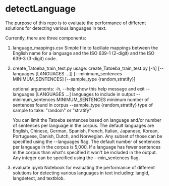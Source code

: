 # detectLanguage
 The purpose of this repo is to evaluate the performance of different solutions for detecting various languages in text.

 Currently, there are three components:

 1. language_mappings.csv
     Simple file to faciliate mappings between the English name for a language and the ISO 639-1 (2-digit) and the ISO 639-3 (3-digit) code. 
 1. create_Tatoeba_train_test.py
    usage: create_Tatoeba_train_test.py [-h] [--languages [LANGUAGES ...]] [--minimum_sentences MINIMUM_SENTENCES] [--sample_type {random,stratify}]

    optional arguments:
      -h, --help            show this help message and exit
      --languages [LANGUAGES ...]
                            languages to include in output
      --minimum_sentences MINIMUM_SENTENCES
                            minimum number of sentences found in corpus
      --sample_type {random,stratify}
                            type of sample to take: "random" or "stratify"
                        
     You can limit the Tatoeba sentences based on language and/or number of sentences per language in the corpus.
     The default languages are English, Chinese, German, Spanish, French, Italian, Japanese, Korean, Portuguese, Danish, Dutch, and Norwegian. Any subset of those can be specified using the --languages flag.
     The default number of sentences per language in the corpus is 5,000. If a language has fewer sentences in the corpus than what's specified it won't be included in the output. Any integer can be specified using the --min_sentences flag.
 1. evaluate.ipynb
     Notebook for evaluating the performance of different solutions for detecting various languages in text including: langid, langdetect, and textblob. 
